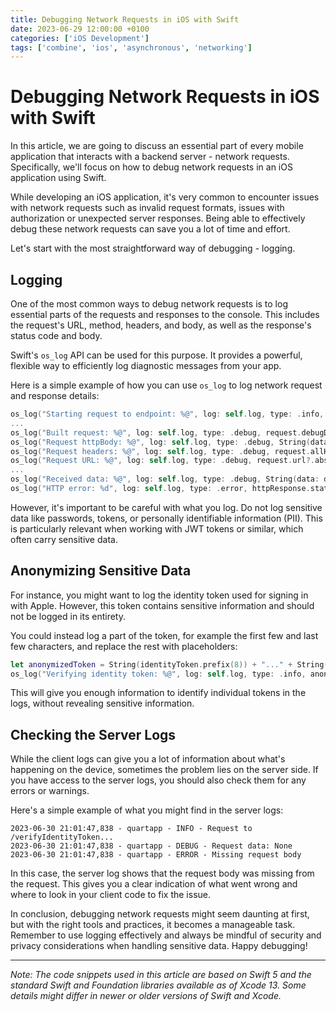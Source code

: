 ```yaml
---
title: Debugging Network Requests in iOS with Swift
date: 2023-06-29 12:00:00 +0100
categories: ['iOS Development']
tags: ['combine', 'ios', 'asynchronous', 'networking']     
---
```

# Debugging Network Requests in iOS with Swift

In this article, we are going to discuss an essential part of every mobile application that interacts with a backend server - network requests. Specifically, we'll focus on how to debug network requests in an iOS application using Swift.

While developing an iOS application, it's very common to encounter issues with network requests such as invalid request formats, issues with authorization or unexpected server responses. Being able to effectively debug these network requests can save you a lot of time and effort.

Let's start with the most straightforward way of debugging - logging. 

## Logging

One of the most common ways to debug network requests is to log essential parts of the requests and responses to the console. This includes the request's URL, method, headers, and body, as well as the response's status code and body.

Swift's `os_log` API can be used for this purpose. It provides a powerful, flexible way to efficiently log diagnostic messages from your app.

Here is a simple example of how you can use `os_log` to log network request and response details:

```swift
os_log("Starting request to endpoint: %@", log: self.log, type: .info, endPoint.path)
...
os_log("Built request: %@", log: self.log, type: .debug, request.debugDescription)
os_log("Request httpBody: %@", log: self.log, type: .debug, String(data: request.httpBody ?? Data(), encoding: .utf8) ?? "Not decodable to string")
os_log("Request headers: %@", log: self.log, type: .debug, request.allHTTPHeaderFields?.description ?? "None")
os_log("Request URL: %@", log: self.log, type: .debug, request.url?.absoluteString ?? "None")
...
os_log("Received data: %@", log: self.log, type: .debug, String(data: data, encoding: .utf8) ?? "Not decodable to string")
os_log("HTTP error: %d", log: self.log, type: .error, httpResponse.statusCode)
```

However, it's important to be careful with what you log. Do not log sensitive data like passwords, tokens, or personally identifiable information (PII). This is particularly relevant when working with JWT tokens or similar, which often carry sensitive data.

## Anonymizing Sensitive Data

For instance, you might want to log the identity token used for signing in with Apple. However, this token contains sensitive information and should not be logged in its entirety. 

You could instead log a part of the token, for example the first few and last few characters, and replace the rest with placeholders:

```swift
let anonymizedToken = String(identityToken.prefix(8)) + "..." + String(identityToken.suffix(8))
os_log("Verifying identity token: %@", log: self.log, type: .info, anonymizedToken)
```

This will give you enough information to identify individual tokens in the logs, without revealing sensitive information.

## Checking the Server Logs

While the client logs can give you a lot of information about what's happening on the device, sometimes the problem lies on the server side. If you have access to the server logs, you should also check them for any errors or warnings.

Here's a simple example of what you might find in the server logs:

```
2023-06-30 21:01:47,838 - quartapp - INFO - Request to /verifyIdentityToken...
2023-06-30 21:01:47,838 - quartapp - DEBUG - Request data: None
2023-06-30 21:01:47,838 - quartapp - ERROR - Missing request body
```

In this case, the server log shows that the request body was missing from the request. This gives you a clear indication of what went wrong and where to look in your client code to fix the issue.

In conclusion, debugging network requests might seem daunting at first, but with the right tools and practices, it becomes a manageable task. Remember to use logging effectively and always be mindful of security and privacy considerations when handling sensitive data. Happy debugging!

---

*Note: The code snippets used in this article are based on Swift 5 and the standard Swift and Foundation libraries available as of Xcode 13. Some details might differ in newer or older versions of Swift and Xcode.*
